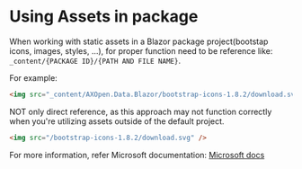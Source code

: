 # Using Assets in package

When working with static assets in a Blazor package project(bootstap icons, images, styles, ...), for proper function need to be reference like: `_content/{PACKAGE ID}/{PATH AND FILE NAME}`.

For example:

~~~ HTML
<img src="_content/AXOpen.Data.Blazor/bootstrap-icons-1.8.2/download.svg" />
~~~

NOT only direct reference, as this approach may not function correctly when you're utilizing assets outside of the default project.

~~~ HTML
<img src="/bootstrap-icons-1.8.2/download.svg" />
~~~

For more information, refer Microsoft documentation:
[Microsoft docs](https://learn.microsoft.com/en-us/aspnet/core/blazor/components/class-libraries?view=aspnetcore-6.0&tabs=visual-studio#create-an-rcl-with-static-assets-in-the-wwwroot-folder)